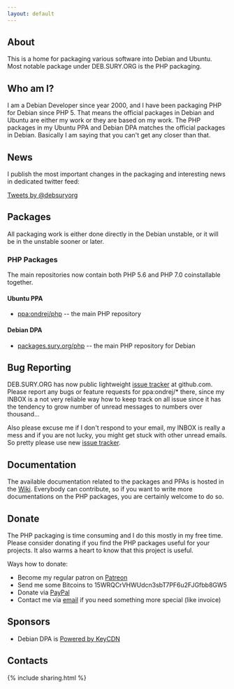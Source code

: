 ```yaml
---
layout: default
---
```


## About
This is a home for packaging various software into Debian and Ubuntu.  Most notable package under DEB.SURY.ORG is the PHP packaging.

## Who am I?

I am a Debian Developer since year 2000, and I have been packaging PHP for
Debian since PHP 5.  That means the official packages in Debian and Ubuntu are
either my work or they are based on my work.  The PHP packages in my Ubuntu PPA
and Debian DPA matches the official packages in Debian.  Basically I am saying
that you can't get any closer than that.

## News

I publish the most important changes in the packaging and interesting news in dedicated twitter feed:

<a class="twitter-timeline" data-dnt="true" href="https://twitter.com/debsuryorg" data-widget-id="720226114413707264">Tweets by @debsuryorg</a>
<script>!function(d,s,id){var js,fjs=d.getElementsByTagName(s)[0],p=/^http:/.test(d.location)?'http':'https';if(!d.getElementById(id)){js=d.createElement(s);js.id=id;js.src=p+"://platform.twitter.com/widgets.js";fjs.parentNode.insertBefore(js,fjs);}}(document,"script","twitter-wjs");</script>

## Packages

All packaging work is either done directly in the Debian unstable, or it will be in the unstable sooner or later.

### PHP Packages

The main repositories now contain both PHP 5.6 and PHP 7.0 coinstallable together.

#### Ubuntu PPA

* [ppa:ondrej/php](https://launchpad.net/~ondrej/+archive/ubuntu/php/) -- the main PHP repository

#### Debian DPA

* [packages.sury.org/php](https://packages.sury.org/php/) -- the main PHP repository for Debian

## Bug Reporting

DEB.SURY.ORG has now public lightweight [issue tracker](https://github.com/oerdnj/deb.sury.org/issues) at github.com. Please report any bugs or feature requests for ppa:ondrej/* there, since my INBOX is a not very reliable way how to keep track on all issue since it has the tendency to grow number of unread messages to numbers over thousand...

Also please excuse me if I don't respond to your email, my INBOX is really a mess and if you are not lucky, you might get stuck with other unread emails. So pretty please use new [issue tracker](https://github.com/oerdnj/deb.sury.org/issues).

## Documentation

The available documentation related to the packages and PPAs is hosted in the [Wiki](https://github.com/oerdnj/deb.sury.org/wiki).  Everybody can contribute, so if you want to write more documentations on the PHP packages, you are certainly welcome to do so.

## Donate

The PHP packaging is time consuming and I do this mostly in my free time.  Please consider donating if you find the PHP packages useful for your projects.  It also warms a heart to know that this project is useful.

Ways how to donate:

 * Become my regular patron on [Patreon](https://www.patreon.com/oerdnj)
 * Send me some Bitcoins to 15WRQCrVHWUdcn3sbT7PF6u2FJGfbb8GW5
 * Donate via [PayPal](https://www.paypal.com/cgi-bin/webscr?cmd=_donations&business=ondrej%40sury%2eorg&lc=CZ&item_name=DEB%2eSURY%2eORG&item_number=DEB%2eSURY%2eORG&currency_code=EUR&bn=PP%2dDonationsBF%3abtn_donate_SM%2egif%3aNonHosted)
 * Contact me via [email](mailto:ondrej@sury.org?Donate%20to%20DEB.SURY.ORG) if you need something more special (like invoice)

## Sponsors

* Debian DPA is [Powered by KeyCDN](https://www.keycdn.com)

## Contacts

{% include sharing.html %}
